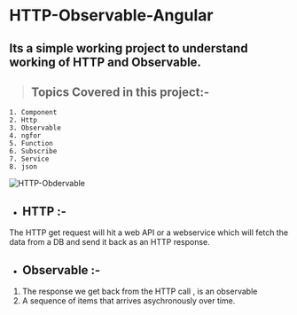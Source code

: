 # HTTP-Observable-Angular

## Its a simple working project to understand working of HTTP and Observable.

> ## Topics Covered in this project:-

```
1. Component
2. Http 
3. Observable
4. ngfor
5. Function
6. Subscribe
7. Service
8. json
```

![HTTP-Obdervable](https://user-images.githubusercontent.com/71255183/192358189-ebfb11ae-7ea9-48fc-bbe5-703ac3615224.jpg)

- ## HTTP :- 
The HTTP get request will hit a web API or a webservice which will fetch the data from a DB and send it back as an HTTP response.


- ## Observable :- 
1. The response we get back from the HTTP call , is an observable
2. A sequence of items that arrives asychronously over time.
